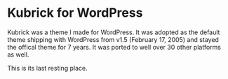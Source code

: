 Kubrick for WordPress
=====================

Kubrick was a theme I made for WordPress. It was adopted as the default theme shipping with WordPress from v1.5 (February 17, 2005) and stayed the offical theme for 7 years. It was ported to well over 30 other platforms as well.

This is its last resting place.
